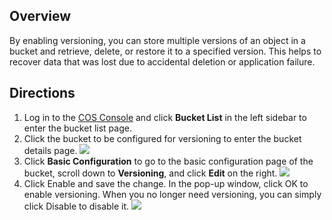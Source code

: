 ## Overview
By enabling versioning, you can store multiple versions of an object in a bucket and retrieve, delete, or restore it to a specified version. This helps to recover data that was lost due to accidental deletion or application failure.

## Directions
1. Log in to the [COS Console](https://console.cloud.tencent.com/cos5) and click **Bucket List** in the left sidebar to enter the bucket list page.
2. Click the bucket to be configured for versioning to enter the bucket details page.
![](https://main.qcloudimg.com/raw/b54f229b4f6ae656b124bff914e83ae3.png)
3. Click **Basic Configuration** to go to the basic configuration page of the bucket, scroll down to **Versioning**, and click **Edit** on the right.
![](https://main.qcloudimg.com/raw/8a7d2f60286820abce82a072291ed46e.png)
4. Click Enable and save the change. In the pop-up window, click OK to enable versioning. When you no longer need versioning, you can simply click Disable to disable it.
![](https://main.qcloudimg.com/raw/63dc4bd4b571c2a2a79407d4ed4cdc1f.png)
